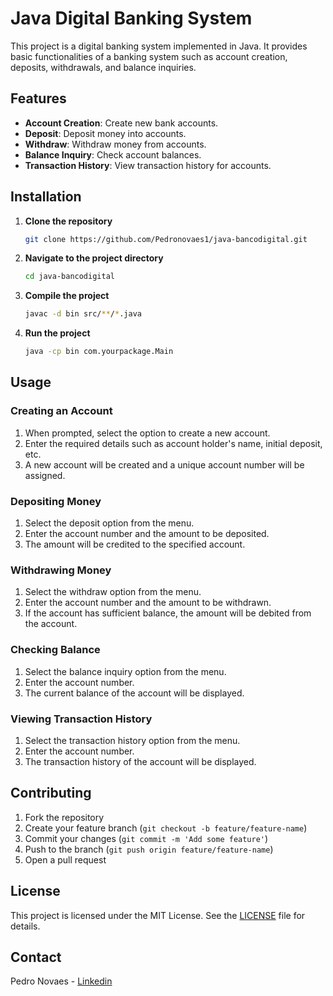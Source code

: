 # Java Digital Banking System

This project is a digital banking system implemented in Java. It provides basic functionalities of a banking system such as account creation, deposits, withdrawals, and balance inquiries.

## Features

- **Account Creation**: Create new bank accounts.
- **Deposit**: Deposit money into accounts.
- **Withdraw**: Withdraw money from accounts.
- **Balance Inquiry**: Check account balances.
- **Transaction History**: View transaction history for accounts.

## Installation

1. **Clone the repository**
   ```bash
   git clone https://github.com/Pedronovaes1/java-bancodigital.git
   ```

2. **Navigate to the project directory**
   ```bash
   cd java-bancodigital
   ```

3. **Compile the project**
   ```bash
   javac -d bin src/**/*.java
   ```

4. **Run the project**
   ```bash
   java -cp bin com.yourpackage.Main
   ```

## Usage

### Creating an Account

1. When prompted, select the option to create a new account.
2. Enter the required details such as account holder's name, initial deposit, etc.
3. A new account will be created and a unique account number will be assigned.

### Depositing Money

1. Select the deposit option from the menu.
2. Enter the account number and the amount to be deposited.
3. The amount will be credited to the specified account.

### Withdrawing Money

1. Select the withdraw option from the menu.
2. Enter the account number and the amount to be withdrawn.
3. If the account has sufficient balance, the amount will be debited from the account.

### Checking Balance

1. Select the balance inquiry option from the menu.
2. Enter the account number.
3. The current balance of the account will be displayed.

### Viewing Transaction History

1. Select the transaction history option from the menu.
2. Enter the account number.
3. The transaction history of the account will be displayed.

## Contributing

1. Fork the repository
2. Create your feature branch (`git checkout -b feature/feature-name`)
3. Commit your changes (`git commit -m 'Add some feature'`)
4. Push to the branch (`git push origin feature/feature-name`)
5. Open a pull request

## License

This project is licensed under the MIT License. See the [LICENSE](LICENSE) file for details.

## Contact

Pedro Novaes - [Linkedin](https://www.linkedin.com/in/pedrocnovaes/)
